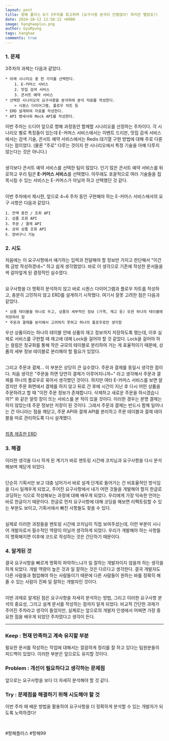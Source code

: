 ```yaml
---
layout:	post
title: 항해 플러스 6기 3주차를 회고하며 (요구사항 분석이 안됐잖아! 하지만 빨랐죠?)
date: 2024-10-12 12:58:12 +0900
image: hanghaeplus.png
author: GyuMyung
tags: hanghae
comments: true
---
```


### 1. 문제

3주차의 과제는 다음과 같았다.

```
* 아래 시나리오 중 한 가지를 선택한다.
    1. E-커머스 서비스
    2. 맛집 검색 서비스
    3. 콘서트 예약 서비스
* 선택한 시나리오의 요구사항을 분석하여 분석 자료를 작성한다.
    > 시퀀스 다이어그램, 플로우 차트 등
* ERD 설계하여 자료를 작성한다.
* API 명세서와 Mock API를 작성한다.
```

이번 주차는 드디어 앞으로 항해 과정동안 함께할 시나리오를 선정하는 주차이다. 각 시나리오 별로 특징들이 있는데 E-커머스 서비스에서는 이벤트 드리븐, 맛집 검색 서비스에서는 검색 기술, 콘서트 예약 서비스에서는 Redis 대기열 구현 방법에 대해 주로 다룬다는 점이었다. (물론 "주로" 다루는 것이지 한 시나리오에서 특정 기술을 아예 다루지 않는다는 것은 아니다.) <br/><br/>

생각보다 콘서트 예약 서비스를 선택한 팀이 많았다. 인기 많은 콘서트 예약 서비스를 뒤로하고 우리 팀은 **E-커머스 서비스**를 선택했다. 아무래도 포괄적으로 여러 기술들을 접목시킬 수 있는 서비스는 E-커머스가 아닐까 하고 선택했던 것 같다. <br/><br/>

이번 주차에서 제시한, 앞으로 4~6 주차 동안 구현해야 하는 E-커머스 서비스에서의 요구 사항은 다음과 같았다. <br/>

```
1. 잔액 충전 / 조회 API
2. 상품 조회 API
3. 주문 / 결제 API
4. 상위 상품 조회 API
5. 장바구니 기능
```

### **2. 시도**

처음에는 이 요구사항에서 얘기하는 입력과 전달해야 할 정보만 가지고 판단해서 "이건 뭐 금방 작성하겠네~" 하고 쉽게 생각했었다. 바로 이 생각으로 기존에 작성한 문서들을 싹 갈아엎게 된 결정적인 실수였다. <br/><br/>

요구사항을 더 명확히 분석하지 않고 바로 시퀀스 다이어그램과 플로우 차트를 작성하고, 충분히 고민하지 않고 ERD를 설계하기 시작했다. 여기서 잘못 고려한 점은 다음과 같았다. <br/>

```
* 상품 테이블을 하나로 두고, 상품의 세부적인 정보 (가격, 재고 등) 또한 하나의 테이블에 저장하려 함
* 주문과 결제를 분리해서 고려하지 못하고 하나의 플로우로만 생각함
```

우선 상품이라는 하나의 테이블 안에 상품의 재고 정보까지 저장하도록 했는데, 이후 실제로 서비스를 구현할 때 재고에 대해 Lock을 걸어야 할 것 같았다. Lock을 걸어야 하는 컬럼은 정규화를 통해 작은 규모의 테이블로 분리하여 거는 게 효율적이기 때문에, 상품의 세부 정보 테이블로 분리해야 할 필요가 있었다. <br/><br/>

그리고 주문과 결제... 이 부분은 상당히 큰 실수였다. 주문과 결제를 동일시 생각한 점이다. 처음 생각은 "주문을 하면 당연히 결제가 이루어지니까~" 라고 생각해서 주문과 결제를 하나의 플로우로 묶어서 생각했던 것이다. 하지만 여타 E-커머스 서비스를 보면 알겠지만 주문 화면에서 결제를 하지 않고 뒤로 간 후에 시간이 지난 후 다시 어떤 상품을 주문하려고 할 때 "이전 주문 정보가 존재합니다. 삭제하고 새로운 주문을 하시겠습니까?" 와 같은 알럿 창이 뜨는 서비스를 본 적이 있을 것이다. 이러한 경우는 분명 결제는 하지 않았는데 주문 정보만 저장이 된 것이다. 그래서 주문과 결제는 반드시 함께 일어나는 건 아니라는 점을 깨닫고, 주문 API와 결제 API를 분리하고 주문 테이블과 결제 테이블을 따로 관리하도록 다시 설계했다. <br/><br/>

[최종 제출한 ERD](https://github.com/lgm1007/hhplus_ecommerce/blob/feature/step6/docs/ERD.md) <br/>

### **3. 해결**

이러한 생각을 다시 하게 된 계기가 바로 멘토링 시간에 코치님과 요구사항을 다시 분석해보며 깨닫게 되었다. <br/><br/>

단순히 기획서만 보고 대충 넘어가서 바로 설계 단계로 들어가는 건 비효율적인 방식임을 다시 일깨우게 되었고, 주어진 요구사항에서 내가 어떤 것들을 개발해야 할지 한글로 코딩하는 식으로 작성해보는 과정에 대해 배우게 되었다. 우리에게 가장 익숙한 언어는 바로 한글이기 때문이다. 한글로 먼저 요구사항에 대해 코딩을 해보면 리팩토링할 수 있는 부분도 보이고, 기획서에서 빠진 사항들도 찾을 수 있다. <br/><br/>

실제로 이러한 과정들을 멘토링 시간에 코치님이 직접 보여주셨는데, 이런 부분이 시니어 개발자로서 필수적인 역량이 아닐까 생각하게 되었다. 우리가 개발해야 하는 사항들이 명확해지면 이후에 코드로 작성하는 것은 간단하기 때문이다. <br/>

### **4. 알게된 것**

결국 요구사항을 빠르게 명확히 파악하느냐가 일 잘하는 개발자이지 않을까 하는 생각을 하게 되었다. 개발 역량이 높은 것과 일 잘하는 것은 다르다고 생각한다. 결국 개발자도 다른 사람들과 협업해야 하는 사람들이기 때문에 다른 사람들이 원하는 바를 정확히 해줄 수 있는 사람이 진짜 일 잘하는 개발자인 것이다. <br/><br/>

이번 과제로 알게된 점은 요구사항을 자세히 분석하는 방법, 그리고 이러한 요구사항 분석의 중요성, 그리고 설계 문서를 작성하는 점까지 알게 되었다. 비교적 간단한 과제가 주어진 주차라고 생각이 들었지만, 실제로는 앞으로의 개발자 인생에서 어쩌면 가장 중요한 점을 배우게 되었던 주차였다고 생각이 든다.

---

### **Keep : 현재 만족하고 계속 유지할 부분**

필요한 문서를 작성하는 작업에 대해서는 깔끔하게 정리를 잘 하고 있다는 팀원분들의 피드백이 있었다. 이러한 부분은 앞으로도 유지할 것이다. <br/>

### **Problem : 개선이 필요하다고 생각하는 문제점**

앞으로는 요구사항을 보다 더 자세히 분석해야 할 것 같다. <br/>

### **Try : 문제점을 해결하기 위해 시도해야 할 것**

이번 주차 때 배운 방법을 활용하여 요구사항을 더 정확하게 분석할 수 있는 개발자가 되도록 노력하겠다! <br/>


<br/>

#항해플러스 #항해99
